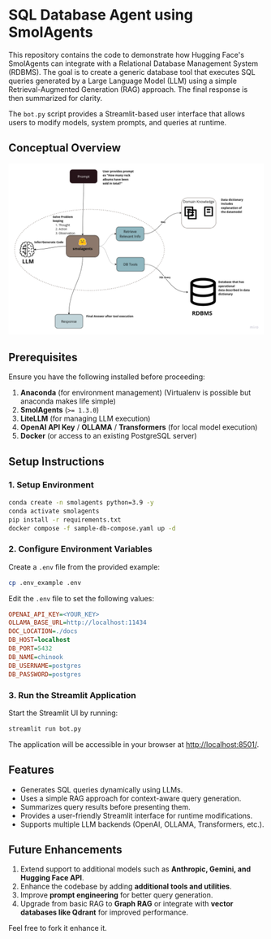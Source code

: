 # SQL Database Agent using SmolAgents

This repository contains the code to demonstrate how Hugging Face's SmolAgents can integrate with a Relational Database Management System (RDBMS). The goal is to create a generic database tool that executes SQL queries generated by a Large Language Model (LLM) using a simple Retrieval-Augmented Generation (RAG) approach. The final response is then summarized for clarity.

The `bot.py` script provides a Streamlit-based user interface that allows users to modify models, system prompts, and queries at runtime.

## Conceptual Overview

![Conceptual Diagram](conceptual_diagram.png)

## Prerequisites
Ensure you have the following installed before proceeding:

1. **Anaconda** (for environment management) (Virtualenv is possible but anaconda makes life simple)
2. **SmolAgents** (`>= 1.3.0`)
3. **LiteLLM** (for managing LLM execution)
4. **OpenAI API Key** / **OLLAMA** / **Transformers** (for local model execution)
5. **Docker** (or access to an existing PostgreSQL server)

## Setup Instructions

### 1. Setup Environment
```sh
conda create -n smolagents python=3.9 -y
conda activate smolagents
pip install -r requirements.txt
docker compose -f sample-db-compose.yaml up -d
```

### 2. Configure Environment Variables
Create a `.env` file from the provided example:
```sh
cp .env_example .env
```
Edit the `.env` file to set the following values:
```ini
OPENAI_API_KEY=<YOUR_KEY>
OLLAMA_BASE_URL=http://localhost:11434
DOC_LOCATION=./docs
DB_HOST=localhost
DB_PORT=5432
DB_NAME=chinook
DB_USERNAME=postgres
DB_PASSWORD=postgres
```

### 3. Run the Streamlit Application
Start the Streamlit UI by running:
```sh
streamlit run bot.py
```
The application will be accessible in your browser at [http://localhost:8501/](http://localhost:8501/).

## Features
- Generates SQL queries dynamically using LLMs.
- Uses a simple RAG approach for context-aware query generation.
- Summarizes query results before presenting them.
- Provides a user-friendly Streamlit interface for runtime modifications.
- Supports multiple LLM backends (OpenAI, OLLAMA, Transformers, etc.).

## Future Enhancements
1. Extend support to additional models such as **Anthropic, Gemini, and Hugging Face API**.
2. Enhance the codebase by adding **additional tools and utilities**.
3. Improve **prompt engineering** for better query generation.
4. Upgrade from basic RAG to **Graph RAG** or integrate with **vector databases like Qdrant** for improved performance.


Feel free to fork it enhance it.


